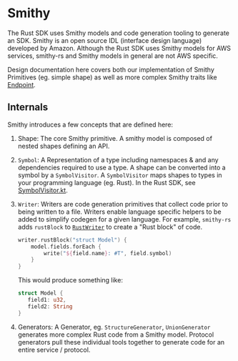 # Smithy
The Rust SDK uses Smithy models and code generation tooling to generate an SDK. Smithy is an open source IDL (interface design language) developed by Amazon. Although the Rust SDK uses Smithy models for AWS services, smithy-rs and Smithy models in general are not AWS specific.

Design documentation here covers both our implementation of Smithy Primitives (eg. simple shape) as well as more complex Smithy traits like [Endpoint](./endpoint.md).

## Internals
Smithy introduces a few concepts that are defined here:

1. Shape: The core Smithy primitive. A smithy model is composed of nested shapes defining an API.
1. `Symbol`: A Representation of a type including namespaces & and any dependencies required to use a type. A shape can be converted into a symbol by a `SymbolVisitor`. A `SymbolVisitor` maps shapes to types in your programming language (eg. Rust). In the Rust SDK, see [SymbolVisitor.kt](https://github.com/awslabs/smithy-rs/blob/c049a37f8cba5f9bec2e96c28db83e7efb2edc53/codegen/src/main/kotlin/software/amazon/smithy/rust/codegen/smithy/SymbolVisitor.kt).
2. `Writer`: Writers are code generation primitives that collect code prior to being written to a file. Writers enable language specific helpers to be added to simplify codegen for a given language. For example, `smithy-rs` adds `rustBlock` to [`RustWriter`](https://github.com/awslabs/smithy-rs/blob/908dec558e26bbae6fe4b7d9d1c221dd81699b59/codegen/src/main/kotlin/software/amazon/smithy/rust/codegen/rustlang/RustWriter.kt) to create a "Rust block" of code.
   ```kotlin
   writer.rustBlock("struct Model") {
       model.fields.forEach {
           write("${field.name}: #T", field.symbol)
       }
   }
   ```
   This would produce something like:
   ```rust
   struct Model {
      field1: u32,
      field2: String
   }
   ```

3. Generators: A Generator, eg. `StructureGenerator`, `UnionGenerator` generates more complex Rust code from a Smithy model. Protocol generators pull these individual tools together to generate code for an entire service / protocol.
